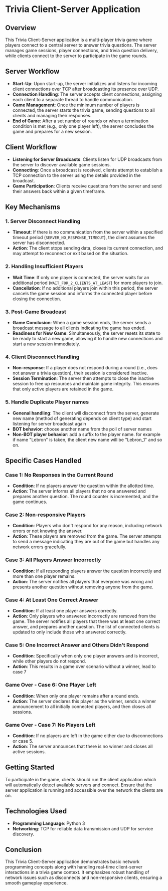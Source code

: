 # Trivia Client-Server Application

## Overview
This Trivia Client-Server application is a multi-player trivia game where players connect to a central server to answer trivia questions. The server manages game sessions, player connections, and trivia question delivery, while clients connect to the server to participate in the game rounds.

## Server Workflow
- **Start-Up**: Upon start-up, the server initializes and listens for incoming client connections over TCP after broadcasting its presence over UDP.
- **Connection Handling**: The server accepts client connections, assigning each client to a separate thread to handle communication.
- **Game Management**: Once the minimum number of players is connected, the server starts the trivia game, sending questions to all clients and managing their responses.
- **End of Game**: After a set number of rounds or when a termination condition is met (e.g., only one player left), the server concludes the game and prepares for a new session.

## Client Workflow
- **Listening for Server Broadcasts**: Clients listen for UDP broadcasts from the server to discover available game sessions.
- **Connecting**: Once a broadcast is received, clients attempt to establish a TCP connection to the server using the details provided in the broadcast.
- **Game Participation**: Clients receive questions from the server and send their answers back within a given timeframe.

## Key Mechanisms

### 1. Server Disconnect Handling
- **Timeout**: If there is no communication from the server within a specified timeout period (`SERVER_NO_RESPONSE_TIMEOUT`), the client assumes the server has disconnected.
- **Action**: The client stops sending data, closes its current connection, and may attempt to reconnect or exit based on the situation.

### 2. Handling Insufficient Players
- **Wait Time**: If only one player is connected, the server waits for an additional period (`WAIT_FOR_2_CLIENTS_AT_LEAST`) for more players to join.
- **Cancellation**: If no additional players join within this period, the server cancels the game session and informs the connected player before closing the connection.

### 3. Post-Game Broadcast
- **Game Conclusion**: When a game session ends, the server sends a broadcast message to all clients indicating the game has ended.
- **Readiness for New Game**: Simultaneously, the server resets its state to be ready to start a new game, allowing it to handle new connections and start a new session immediately.

### 4. Client Disconnect Handling
- **Non-response**: If a player does not respond during a round (i.e., does not answer a trivia question), their session is considered inactive.
- **Session Termination**: The server then attempts to close the inactive session to free up resources and maintain game integrity. This ensures that only active players are retained in the game.

### 5. Handle Duplicate Player names
- **Genenal handling**: The client will disconnect from the server, generate new name (method of generating depends on client type) and start listening for server broadcast again
- **BOT behavior**: choose another name from the poll of server names
- **Non-BOT player behavior**: add a suffix to the player name. for example if name "Lebron" is taken, the client new name will be "Lebron_1" and so on.

## Specific Cases Handled
### Case 1: No Responses in the Current Round
- **Condition**: If no players answer the question within the allotted time.
- **Action**: The server informs all players that no one answered and prepares another question. The round counter is incremented, and the game continues.

### Case 2: Non-responsive Players
- **Condition**: Players who don't respond for any reason, including network errors or not knowing the answer.
- **Action**: These players are removed from the game. The server attempts to send a message indicating they are out of the game but handles any network errors gracefully.

### Case 3: All Players Answer Incorrectly
- **Condition**: If all responding players answer the question incorrectly and more than one player remains.
- **Action**: The server notifies all players that everyone was wrong and presents another question without removing anyone from the game.

### Case 4: At Least One Correct Answer
- **Condition**: If at least one player answers correctly.
- **Action**: Only players who answered incorrectly are removed from the game. The server notifies all players that there was at least one correct answer, and prepares another question. The list of connected clients is updated to only include those who answered correctly.

### Case 5: One Incorrect Answer and Others Didn't Respond
- **Condition**: Specifically when only one player answers and is incorrect, while other players do not respond.
- **Action**: This results in a game over scenario without a winner, lead to case 7

### Game Over - Case 6: One Player Left
- **Condition**: When only one player remains after a round ends.
- **Action**: The server declares this player as the winner, sends a winner announcement to all initially connected players, and then closes all sessions.

### Game Over - Case 7: No Players Left
- **Condition**: If no players are left in the game either due to disconnections or case 5.
- **Action**: The server announces that there is no winner and closes all active sessions.
  
## Getting Started
To participate in the game, clients should run the client application which will automatically detect available servers and connect. Ensure that the server application is running and accessible over the network the clients are on.

## Technologies Used
- **Programming Language**: Python 3
- **Networking**: TCP for reliable data transmission and UDP for service discovery.

## Conclusion
This Trivia Client-Server application demonstrates basic network programming concepts along with handling real-time client-server interactions in a trivia game context. It emphasizes robust handling of network issues such as disconnects and non-responsive clients, ensuring a smooth gameplay experience.
